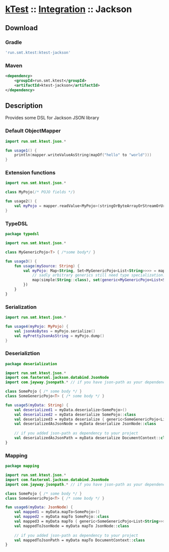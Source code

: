 # [kTest](../README.md) :: [Integration](README.md) :: Jackson

## Download

### Gradle

```groovy
'run.smt.ktest:ktest-jackson'
```

### Maven

```xml
<dependency>
    <groupId>run.smt.ktest</groupId>
    <artifactId>ktest-jackson</artifactId>
</dependency>
```

## Description

Provides some DSL for Jackson JSON library

### Default ObjectMapper

```kotlin
import run.smt.ktest.json.*

fun usage1() {
    println(mapper.writeValueAsString(mapOf("hello" to "world")))
}
```

### Extension functions

```kotlin
import run.smt.ktest.json.*

class MyPojo(/* POJO fields */)

fun usage2() {
    val myPojo = mapper.readValue<MyPojo>(stringOrByteArrayOrStreamOrUrlOrFileOrReader)
}
```

### TypeDSL

[//]: # (package:typedsl)
```kotlin
package typedsl

import run.smt.ktest.json.*

class MyGenericPojo<T> { /*some body*/ }

fun usage3() {
    fun usage(mySource: String) {
        val myPojo: Map<String, Set<MyGenericPojo<List<String>>>> = mapper.readValue(mySource, type {
            // sadly arbitrary generics still need type specialization...
            map(simple(String::class), set(generic<MyGenericPojo<List<String>>>(MyGenericPojo::class, list<String>())))
        })
    }
}
```

### Serialization

```kotlin
import run.smt.ktest.json.*

fun usage4(myPojo: MyPojo) {
    val jsonAsBytes = myPojo.serialize()
    val myPrettyJsonAsString = myPojo.dump()
}
```

### Deserializtion

[//]: # (package:deserialization)
```kotlin
package deserialization

import run.smt.ktest.json.*
import com.fasterxml.jackson.databind.JsonNode
import com.jayway.jsonpath.* // if you have json-path as your dependency

class SomePojo { /* some body */ }
class SomeGenericPojo<T> { /* some body */ }

fun usage5(myData: String) {
    val deserialized1 = myData.deserialize<SomePojo>()
    val deserialized2 = myData deserialize SomePojo::class
    val deserialized3 = myData deserialize { generic<SomeGenericPojo<List<String>>>(SomeGenericPojo::class, list<String>()) }
    val deserializedAsJsonNode = myData deserialize JsonNode::class
    
    // if you added json-path as dependency to your project
    val deserializedAsJsonPath = myData deserialize DocumentContext::class
}
```

### Mapping

[//]: # (package:mapping)
```kotlin
package mapping

import run.smt.ktest.json.*
import com.fasterxml.jackson.databind.JsonNode
import com.jayway.jsonpath.* // if you have json-path as your dependency

class SomePojo { /* some body */ }
class SomeGenericPojo<T> { /* some body */ }

fun usage6(myData: JsonNode) {
    val mapped1 = myData.mapTo<SomePojo>()
    val mapped2 = myData mapTo SomePojo::class
    val mapped3 = myData mapTo { generic<SomeGenericPojo<List<String>>>(SomeGenericPojo::class, list<String>()) }
    val mappedToJsonNode = myData mapTo JsonNode::class
    
    // if you added json-path as dependency to your project
    val mappedToJsonPath = myData mapTo DocumentContext::class
}
```
